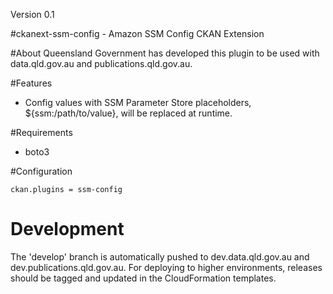 Version 0.1

#ckanext-ssm-config - Amazon SSM Config CKAN Extension

#About
Queensland Government has developed this plugin to be used with data.qld.gov.au and publications.qld.gov.au.

#Features
* Config values with SSM Parameter Store placeholders, ${ssm:/path/to/value}, will be replaced at runtime.

#Requirements
* boto3

#Configuration
```
ckan.plugins = ssm-config
```

# Development

The 'develop' branch is automatically pushed to dev.data.qld.gov.au and dev.publications.qld.gov.au.
For deploying to higher environments, releases should be tagged and updated in the CloudFormation templates.
